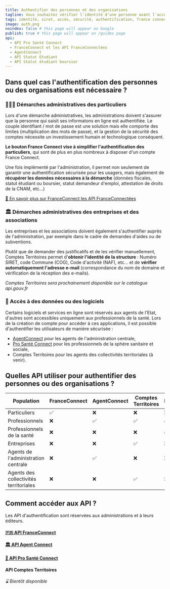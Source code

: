 ```yaml
---
title: Authentifier des personnes et des organisations
tagline: Vous souhaitez vérifier l'identité d'une personne avant l'accès à un service ou une démarche en ligne ? Vous souhaitez vérifier qu'une organisation est éligible pour un dispositif ? Découvrez les API dédiées à l'authentification.
tags: identité, siret, accès, sécurité, authentification, france connect, santé, pro, openid, territoire
image: auth.png
noindex: false # this page will appear on Google
publish: true # this page will appear on /guides page
api:
  - API Pro Santé Connect
  - FranceConnect et les API FranceConnectées
  - AgentConnect
  - API Statut Etudiant
  - API Statut étudiant boursier
---
```


## Dans quel cas l'authentification des personnes ou des organisations est nécessaire ?

### 🙋🏽‍♀️ Démarches administratives des particuliers

Lors d'une démarche administratives, les administrations doivent s'assurer que la personne qui saisit ses informatons en ligne est authentifiée.
Le couple identifiant / mot de passe est une solution mais elle comporte des limites (multiplication des mots de passe), et la gestion de la sécurité des comptes nécessite un investissement humain et technologique conséquent.

**Le bouton France Connect vise à simplifier l'authentification des particuliers**, qui sont de plus en plus nombreux à disposer d'un compte France Connect.

Une fois implémenté par l'administration, il permet non seulement de garantir une authentification sécurisée pour les usagers, mais également de **récupérer les données nécessaires à la démarche** (données fiscales, statut étudiant ou boursier, statut demandeur d'emploi, attestation de droits de la CNAM, etc...)

[🔎 En savoir plus sur FranceConnect les API FranceConnectées](/les-api/franceconnect)

### 🏛 Démarches administratives des entreprises et des associations

Les entreprises et les associations doivent également s'authentifier auprès de l'administration, par exemple dans le cadre de demandes d'aides ou de subventions.

Plutôt que de demander des justificatifs et de les vérifier manuellement, Comptes Territoires permet d'**obtenir l'identité de la structure** : Numéro SIRET, code Commune (COG), Code d'activité (NAF), etc... et de **vérifier automatiquement l'adresse e-mail** (correspondance du nom de domaine et vérification de la réception des e-mails).

*Comptes Territoires sera prochainement disponible sur le catalogue api.gouv.fr*

### 🔐 Accès à des données ou des logiciels

Certains logiciels et services en ligne sont réservés aux agents de l'Etat, d'autres sont accessibles uniquement aux professionnels de la santé. Lors de la création de compte pour accéder à ces applications, il est possible d'authentifier les utilisateurs de manière sécurisée :

- [AgentConnect](/les-api/agent-connect) pour les agents de l'administration centrale,
- [Pro Santé Connect](/les-api/api-pro-sante-connect) pour les professionnels de la sphère sanitaire et sociale,
- Comptes Territoires pour les agents des collectivités territoriales (à venir).

## Quelles API utiliser pour authentifier des personnes ou des organisations ?

| Population                   | FranceConnect|AgentConnect|Comptes Territoires|ProSantéConnect|
| ---------------------------- | -------------|------------|-----------------|---------------|
| Particuliers                 |      ✅      |❌           |❌               |❌             |
| Professionnels               |      ❌      |✅           |✅               |✅             |
| Professionnels de la santé   |      ❌      |❌           |❌               |✅             |
| Entreprises                  |      ❌      |❌           |✅               |❌             |
| Agents de l'administration centrale |      ❌  | ✅       |❌               |❌             |
| Agents des collectivités territoriales |  ❌    |❌    |✅               |❌             |

## Comment accéder aux API ?

Les API d'authentification sont réservées aux administrations et à leurs éditeurs.

#### [🇫🇷 API FranceConnect](/les-api/franceconnect)

#### [🏛 API Agent Connect](/les-api/agent-connect)

#### [🏥 API Pro Santé Connect](/les-api/api-pro-sante-connect)

#### API Comptes Territoires

*⌛️ Bientôt disponible* 
